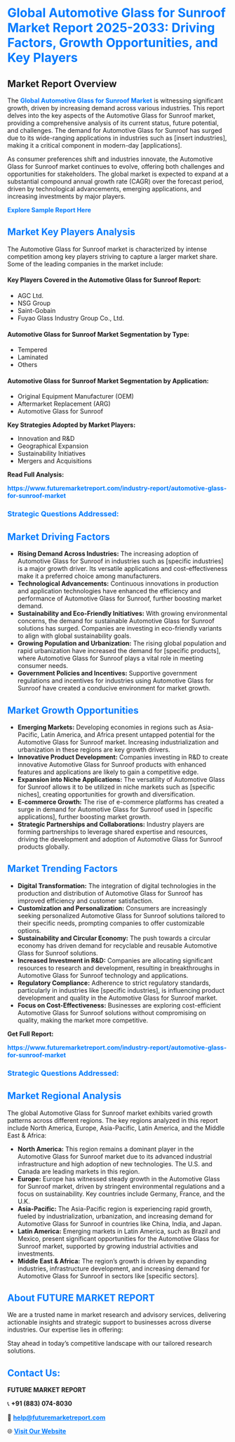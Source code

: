 <h1 style="color: #007BFF;">Global Automotive Glass for Sunroof Market Report 2025-2033: Driving Factors, Growth Opportunities, and Key Players</h1>

<section id="overview">
<h2>Market Report Overview</h2>
<p>The <a href="https://www.futuremarketreport.com/industry-report/automotive-glass-for-sunroof-market" style="color: #007BFF; text-decoration: none;"><strong>Global Automotive Glass for Sunroof Market</strong></a> is witnessing significant growth, driven by increasing demand across various industries. This report delves into the key aspects of the Automotive Glass for Sunroof market, providing a comprehensive analysis of its current status, future potential, and challenges. The demand for Automotive Glass for Sunroof has surged due to its wide-ranging applications in industries such as [insert industries], making it a critical component in modern-day [applications].</p>
<p>As consumer preferences shift and industries innovate, the Automotive Glass for Sunroof market continues to evolve, offering both challenges and opportunities for stakeholders. The global market is expected to expand at a substantial compound annual growth rate (CAGR) over the forecast period, driven by technological advancements, emerging applications, and increasing investments by major players.</p>
</section>

<section id="overview">
<p><a href="https://www.futuremarketreport.com/request-sample/reportId=126768" style="color: #007BFF; text-decoration: none;"><strong>Explore Sample Report Here</strong></a></p>
</section>

<section id="key-players">
<h2 style="color: #007BFF;">Market Key Players Analysis</h2>
<p>The Automotive Glass for Sunroof market is characterized by intense competition among key players striving to capture a larger market share. Some of the leading companies in the market include:</p>
<h4>Key Players Covered in the Automotive Glass for Sunroof Report:</h4>
<ul><li>AGC Ltd.</li><li>NSG Group</li><li>Saint-Gobain</li><li>Fuyao Glass Industry Group Co., Ltd.</li></ul>
<h4>Automotive Glass for Sunroof Market Segmentation by Type:</h4>
<ul><li>Tempered</li><li>Laminated</li><li>Others</li></ul>

<h4>Automotive Glass for Sunroof Market Segmentation by Application:</h4>
<ul><li>Original Equipment Manufacturer (OEM)</li><li>Aftermarket Replacement (ARG)</li><li>Automotive Glass for Sunroof</li></ul>
<p><strong>Key Strategies Adopted by Market Players:</strong></p>
<ul>
<li>Innovation and R&D</li>
<li>Geographical Expansion</li>
<li>Sustainability Initiatives</li>
<li>Mergers and Acquisitions</li>
</ul>
</section>

<section>
<p><strong>Read Full Analysis: </strong></p><a href="https://www.futuremarketreport.com/industry-report/automotive-glass-for-sunroof-market" style="color: #007BFF; text-decoration: none;"><strong>https://www.futuremarketreport.com/industry-report/automotive-glass-for-sunroof-market</strong></a>
<h3 style="color: #007BFF;">Strategic Questions Addressed:</h3>
</section>

<section id="driving-factors">
<h2 style="color: #007BFF;">Market Driving Factors</h2>
<ul>
<li><strong>Rising Demand Across Industries:</strong> The increasing adoption of Automotive Glass for Sunroof in industries such as [specific industries] is a major growth driver. Its versatile applications and cost-effectiveness make it a preferred choice among manufacturers.</li>
<li><strong>Technological Advancements:</strong> Continuous innovations in production and application technologies have enhanced the efficiency and performance of Automotive Glass for Sunroof, further boosting market demand.</li>
<li><strong>Sustainability and Eco-Friendly Initiatives:</strong> With growing environmental concerns, the demand for sustainable Automotive Glass for Sunroof solutions has surged. Companies are investing in eco-friendly variants to align with global sustainability goals.</li>
<li><strong>Growing Population and Urbanization:</strong> The rising global population and rapid urbanization have increased the demand for [specific products], where Automotive Glass for Sunroof plays a vital role in meeting consumer needs.</li>
<li><strong>Government Policies and Incentives:</strong> Supportive government regulations and incentives for industries using Automotive Glass for Sunroof have created a conducive environment for market growth.</li>
</ul>
</section>

<section id="growth-opportunities">
<h2 style="color: #007BFF;">Market Growth Opportunities</h2>
<ul>
<li><strong>Emerging Markets:</strong> Developing economies in regions such as Asia-Pacific, Latin America, and Africa present untapped potential for the Automotive Glass for Sunroof market. Increasing industrialization and urbanization in these regions are key growth drivers.</li>
<li><strong>Innovative Product Development:</strong> Companies investing in R&D to create innovative Automotive Glass for Sunroof products with enhanced features and applications are likely to gain a competitive edge.</li>
<li><strong>Expansion into Niche Applications:</strong> The versatility of Automotive Glass for Sunroof allows it to be utilized in niche markets such as [specific niches], creating opportunities for growth and diversification.</li>
<li><strong>E-commerce Growth:</strong> The rise of e-commerce platforms has created a surge in demand for Automotive Glass for Sunroof used in [specific applications], further boosting market growth.</li>
<li><strong>Strategic Partnerships and Collaborations:</strong> Industry players are forming partnerships to leverage shared expertise and resources, driving the development and adoption of Automotive Glass for Sunroof products globally.</li>
</ul>
</section>

<section id="trending-factors">
<h2 style="color: #007BFF;">Market Trending Factors</h2>
<ul>
<li><strong>Digital Transformation:</strong> The integration of digital technologies in the production and distribution of Automotive Glass for Sunroof has improved efficiency and customer satisfaction.</li>
<li><strong>Customization and Personalization:</strong> Consumers are increasingly seeking personalized Automotive Glass for Sunroof solutions tailored to their specific needs, prompting companies to offer customizable options.</li>
<li><strong>Sustainability and Circular Economy:</strong> The push towards a circular economy has driven demand for recyclable and reusable Automotive Glass for Sunroof solutions.</li>
<li><strong>Increased Investment in R&D:</strong> Companies are allocating significant resources to research and development, resulting in breakthroughs in Automotive Glass for Sunroof technology and applications.</li>
<li><strong>Regulatory Compliance:</strong> Adherence to strict regulatory standards, particularly in industries like [specific industries], is influencing product development and quality in the Automotive Glass for Sunroof market.</li>
<li><strong>Focus on Cost-Effectiveness:</strong> Businesses are exploring cost-efficient Automotive Glass for Sunroof solutions without compromising on quality, making the market more competitive.</li>
</ul>
</section>

<section>
<p><strong>Get Full Report: </strong></p><a href="https://www.futuremarketreport.com/industry-report/automotive-glass-for-sunroof-market" style="color: #007BFF; text-decoration: none;"><strong>https://www.futuremarketreport.com/industry-report/automotive-glass-for-sunroof-market</strong></a>
<h3 style="color: #007BFF;">Strategic Questions Addressed:</h3>
</section>


<section id="regional-analysis">
<h2 style="color: #007BFF;">Market Regional Analysis</h2>
<p>The global Automotive Glass for Sunroof market exhibits varied growth patterns across different regions. The key regions analyzed in this report include North America, Europe, Asia-Pacific, Latin America, and the Middle East & Africa:</p>
<ul>
<li><strong>North America:</strong> This region remains a dominant player in the Automotive Glass for Sunroof market due to its advanced industrial infrastructure and high adoption of new technologies. The U.S. and Canada are leading markets in this region.</li>
<li><strong>Europe:</strong> Europe has witnessed steady growth in the Automotive Glass for Sunroof market, driven by stringent environmental regulations and a focus on sustainability. Key countries include Germany, France, and the U.K.</li>
<li><strong>Asia-Pacific:</strong> The Asia-Pacific region is experiencing rapid growth, fueled by industrialization, urbanization, and increasing demand for Automotive Glass for Sunroof in countries like China, India, and Japan.</li>
<li><strong>Latin America:</strong> Emerging markets in Latin America, such as Brazil and Mexico, present significant opportunities for the Automotive Glass for Sunroof market, supported by growing industrial activities and investments.</li>
<li><strong>Middle East & Africa:</strong> The region’s growth is driven by expanding industries, infrastructure development, and increasing demand for Automotive Glass for Sunroof in sectors like [specific sectors].</li>
</ul>
</section>

<footer>
<h2 style="color: #007BFF;">About FUTURE MARKET REPORT</h2>
<p>We are a trusted name in market research and advisory services, delivering actionable insights and strategic support to businesses across diverse industries. Our expertise lies in offering:</p>

<p>Stay ahead in today’s competitive landscape with our tailored research solutions.</p>

<h2 style="color: #007BFF;">Contact Us:</h2>
<p><strong>FUTURE MARKET REPORT</strong></p>
<p>📞 <strong>+91 (883) 074-8030</strong></p>
<p>📧 <strong><a href="mailto:help@futuremarketreport.com" style="color: #007BFF;">help@futuremarketreport.com</a></strong></p>
<p>🌐 <strong><a href="https://www.futuremarketreport.com/" style="color: #007BFF;">Visit Our Website</a></strong></p>
</footer>